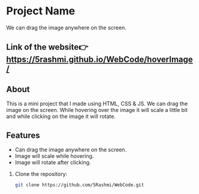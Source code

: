 # Project Name

We can drag the image anywhere on the screen.

## Link of the website👉 https://5rashmi.github.io/WebCode/hoverImage/

## About

This is a mini project that I made using HTML, CSS & JS.
We can drag the image on the screen. While hovering over the image it will scale a little bit and while clicking on the image it will rotate.

## Features

- Can drag the image anywhere on the screen.
- Image will scale while hovering.
- Image will rotate after clicking.


1. Clone the repository:
   ```sh
   git clone https://github.com/5Rashmi/WebCode.git

